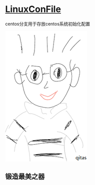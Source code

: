 ﻿# [LinuxConFile](https://github.com/Qitas/LinuxConFile)

centos分支用于存放centos系统初始化配置

[![sites](qitas/qitas.png)](http://www.qitas.cn)
## 锻造最美之器